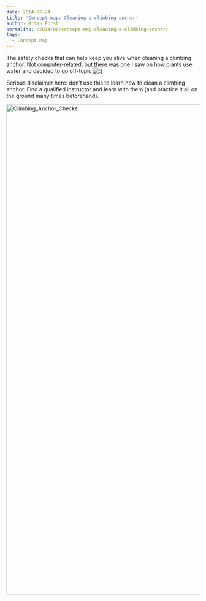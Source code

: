 ```yaml
---
date: 2014-06-24
title: 'Concept map: Cleaning a climbing anchor'
author: Brian Forst
permalink: /2014/06/concept-map-cleaning-a-climbing-anchor/
tags:
  - Concept Map
---
```

The safety checks that can help keep you alive when cleaning a climbing anchor. Not computer-related, but there was one I saw on how plants use water and decided to go off-topic <img src="http://localhost:8080/wp-includes/images/smilies/icon_smile.gif" alt=":)" class="wp-smiley" />

Serious disclaimer here: don&#8217;t use this to learn how to clean a climbing anchor. Find a qualified instructor and learn with them (and practice it all on the ground many times beforehand).

[<img class="alignnone size-full wp-image-7908" alt="Climbing_Anchor_Checks" src="http://teaching.software-carpentry.org/wp-content/uploads/2014/06/Climbing_Anchor_Checks.jpg" width="1208" height="1280" />][1]

 [1]: http://teaching.software-carpentry.org/wp-content/uploads/2014/06/Climbing_Anchor_Checks.jpg
